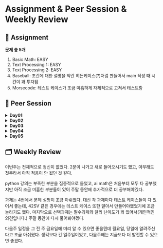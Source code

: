 # Assignment & Peer Session & Weekly Review

## :book: Assignment

 **문제 총 5개**

1. Basic Math: EASY
2. Text Processing 1: EASY
3. Text Processing 2: EASY
4. Baseball: 조건에 대한 설명을 약간 히든케이스(?)처럼 만들어서 main 작성 때 시간이 꽤 투자됨
5. Morsecode: 테스트 케이스가 조금 미흡하게 자체적으로 고쳐서 테스트함

## :handshake: ​Peer Session

<details>
  <summary><b> Day01 </b></summary>
  <div markdown="1">
    조 이름 정하기
    모더레이터 로테이션 및 회의록 작성 기록 순서 정하기
    그라운드룰 - 5분 이상 지각 시, 장기자랑하기
  </div>
</details>

<details>
  <summary><b> Day02 </b></summary>
  <div markdown="1">
    피어세션이 피어씁니다 자료 제작
    정해진 학습 내용에 국한되지 않고 공부를 하다가 개인적으로 필요를 느끼는 부분이 있다면 공부하여 공유
    피어세션때 서로 진도가 다르면 이해가 어려우니 진도를 맞출 필요성이 필요하다
    python기초 보다는 AI Math를 중점으로 피어세션 진행
    목요일까지 권장 학습 가이드만큼 끝내기
    매주 월요일에 지난주 과제 리뷰
    내일 (수) AI Math 6강 까지 공부하여 피어세션 참여
  </div>
</details>

<details>
  <summary><b> Day03 </b></summary>
  <div markdown="1">
    변자민님, 서현범님 입과 취소
    선형회귀 계수 수식 풀어보기
    중심극한정리 사이트: https://angeloyeo.github.io/2020/09/15/CLT_meaning.html
    CV 대회 우수 코드: https://programmers.co.kr/skill_check_assignments/133
    모두 AI Math 8강까지 강의 듣기 완료 / 필수 관제 완료 / AI Math 학습 정리 -ing
    학습정리 깃허브 비공개로 올리는 중인데, 운영진분들의 깃허브 아이디 읽기권한 드리는 되는지
  </div>
</details>

<details>
  <summary><b> Day04 </b></summary>
  <div markdown="1">
    박진형님 , 백운경님 새로 합류
    모더레이터 순서 추가 수정
    그라운드 룰 추가
    1. 피어 세션 : 강의 내용에 집중해서 서로 모르는 것 공유하기
    2 .모르는 내용은 슬랙에 올리면서 서로 공유하고 의견 나누기
    3. 자기가 알려주고 싶은 내용 있으면 슬랙에 올려서 공유하기
  </div>
</details>

<details>
  <summary><b> Day05 </b></summary>
  <div markdown="1">
    주간 학습 정리방식에 대한 질문 및 논의
    공부에 필요한 책에대한 정보공유
    1. 밑바닥부터 시작하는 딥러닝
    2. Dive into Deep Learning
    피어 세션 진행 주제 선정
    1. 강의 내용 관련 질문 및 토의
    2. Dive into Deep Learning에 대한 스터디(토론 진행)
    3. 알고리즘 문제 공유 및 토의
  </div>
</details>

## :card_index_dividers: Weekly Review

이번주는 전체적으로 정신이 없었다. 2분이 나가고 새로 들어오시기도 했고, 아무래도 첫주라서 아직 적응이 안 됬던 것 같다.

python 강의는 부족한 부분을 집중적으로 들었고, ai math은 처음부터 모두 다 공부했지만 아직 조금 미흡한 부분들이 있어 주말 동안에 추가적으로 더 공부해야겠다.

과제는 4번에서 문제 설명이 조금 아쉬웠다. 대신 각 과제마다 테스트 케이스들이 다 있어서 좋는데, 42SV 같은 경우에는 테스트 케이스 또한 알아서 만들어야했었기에 조금 놀라기도 했다. 마지막으로 선택과제는 필수과제와 달리 난이도가 꽤 있어서(개인적인 의견입니다.) 주말 동안에 다시 풀어봐야겠다.

다음주 일정을 그 전 주 금요일에 미리 알 수 있으면 좋을텐데 월요일, 당일에 알려주신다고 조금 아쉬웠다. 생각보다 긴 일주일이었고, 다음주에는 지금보다 더 발전할 수 있으면 좋겠다.